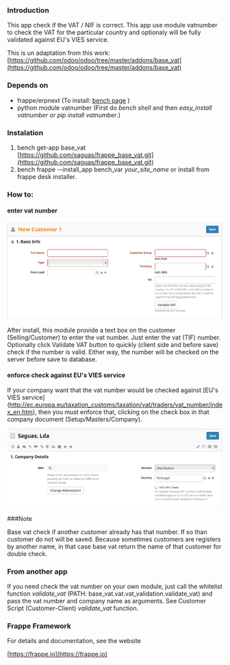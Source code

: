 ### Introduction

This app check if the VAT / NIF is correct. This app use module vatnumber to check the VAT for the particular country and optionaly will be fully validated against EU's VIES service.

This is un adaptation from this work: [https://github.com/odoo/odoo/tree/master/addons/base_vat](https://github.com/odoo/odoo/tree/master/addons/base_vat)

### Depends on
- frappe/erpnext (To install: [bench page](https://github.com/frappe/bench) )
- python module vatnumber (First do <i>bench shell</i> and then <i>easy_install vatnumber or pip install vatnumber</i>.)

### Instalation

1. bench get-app base_vat [https://github.com/saguas/frappe_base_vat.git](https://github.com/saguas/frappe_base_vat.git)
2. bench frappe --install_app bench_var _your_site_name_ or install from frappe desk installer.

### How to:

#### enter vat number

![Selling-->Customer-->Make a new Cusmtomer](base_vat/public/images/vat.png)

After install, this module provide a text box on the customer (Selling/Customer) to enter the vat number.
Just enter the vat (TIF) number. Optionally click Validate VAT button to quickly (client side and before save) check if the number is valid.
Either way, the number will be checked on the server before save to database. 

#### enforce check against EU's VIES service
If your company want that the vat number would be checked against [EU's VIES service] (http://ec.europa.eu/taxation_customs/taxation/vat/traders/vat_number/index_en.htm), then you must enforce that, clicking on the check box in that company document (Setup/Masters/Company).

![Setup/Masters/Company](base_vat/public/images/vies.png)

###Note

Base vat check if another customer already has that number. If so than customer do not will be saved.
Because sometimes customers are registers by another name, in that case base vat return the name of that customer for double check.

### From another app

If you need check the vat number on your own module, just call the whitelist function <i>validate_vat</i> (PATH: base_vat.vat.vat_validation.validate_vat) and pass the vat number and company name as arguments. See Customer Script (Customer-Client) <i>validate_vat</i> function.

### Frappe Framework

For details and documentation, see the website

[https://frappe.io](https://frappe.io)
